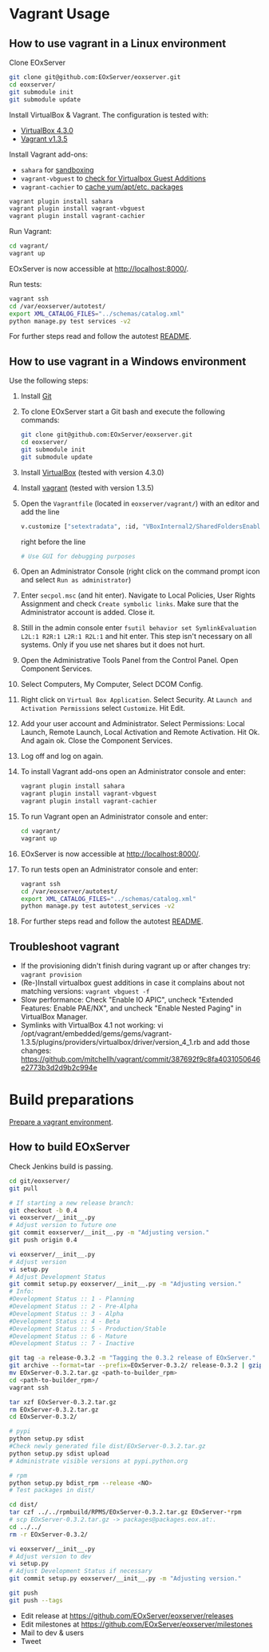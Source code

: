 <!--
#-------------------------------------------------------------------------------
#
# Project: EOxServer <http://eoxserver.org>
# Authors: Stephan Meissl <stephan.meissl@eox.at>
#
#-------------------------------------------------------------------------------
# Copyright (C) 2013 EOX IT Services GmbH
#
# Permission is hereby granted, free of charge, to any person obtaining a copy
# of this software and associated documentation files (the "Software"), to deal
# in the Software without restriction, including without limitation the rights
# to use, copy, modify, merge, publish, distribute, sublicense, and/or sell
# copies of the Software, and to permit persons to whom the Software is
# furnished to do so, subject to the following conditions:
#
# The above copyright notice and this permission notice shall be included in all
# copies of this Software or works derived from this Software.
#
# THE SOFTWARE IS PROVIDED "AS IS", WITHOUT WARRANTY OF ANY KIND, EXPRESS OR
# IMPLIED, INCLUDING BUT NOT LIMITED TO THE WARRANTIES OF MERCHANTABILITY,
# FITNESS FOR A PARTICULAR PURPOSE AND NONINFRINGEMENT. IN NO EVENT SHALL THE
# AUTHORS OR COPYRIGHT HOLDERS BE LIABLE FOR ANY CLAIM, DAMAGES OR OTHER
# LIABILITY, WHETHER IN AN ACTION OF CONTRACT, TORT OR OTHERWISE, ARISING FROM,
# OUT OF OR IN CONNECTION WITH THE SOFTWARE OR THE USE OR OTHER DEALINGS IN
# THE SOFTWARE.
#-------------------------------------------------------------------------------
-->


# Vagrant Usage


## How to use vagrant in a Linux environment

Clone EOxServer

```sh
git clone git@github.com:EOxServer/eoxserver.git
cd eoxserver/
git submodule init
git submodule update
```

Install VirtualBox & Vagrant. The configuration is tested with:
* [VirtualBox 4.3.0](https://www.virtualbox.org/wiki/Downloads)
* [Vagrant v1.3.5](http://downloads.vagrantup.com/tags/v1.3.5)

Install Vagrant add-ons:
* `sahara` for [sandboxing](https://github.com/jedi4ever/sahara)
* `vagrant-vbguest` to [check for Virtualbox Guest Additions](https://github.com/dotless-de/vagrant-vbguest)
* `vagrant-cachier` to [cache yum/apt/etc. packages](https://github.com/fgrehm/vagrant-cachier)

```sh
vagrant plugin install sahara
vagrant plugin install vagrant-vbguest
vagrant plugin install vagrant-cachier
```

Run Vagrant:

```sh
cd vagrant/
vagrant up
```

EOxServer is now accessible at [http://localhost:8000/](http://localhost:8000/).

Run tests:

```sh
vagrant ssh
cd /var/eoxserver/autotest/
export XML_CATALOG_FILES="../schemas/catalog.xml"
python manage.py test services -v2
```

For further steps read and follow the autotest
[README](https://github.com/EOxServer/autotest).


## How to use vagrant in a Windows environment

Use the following steps:

1. Install [Git](http://git-scm.com/download/win)
2. To clone EOxServer start a Git bash and execute the following commands:

    ```sh
    git clone git@github.com:EOxServer/eoxserver.git
    cd eoxserver/
    git submodule init
    git submodule update
    ```

3. Install [VirtualBox](https://www.virtualbox.org/wiki/Downloads) (tested with version 4.3.0)
4. Install [vagrant](https://www.vagrantup.com/downloads.html) (tested with version 1.3.5)
5. Open the `Vagrantfile` (located in `eoxserver/vagrant/`) with an editor and add the line

    ```sh
    v.customize ["setextradata", :id, "VBoxInternal2/SharedFoldersEnableSymlinksCreate/vagrant", "1"]
    ```

   right before the line

    ```sh
    # Use GUI for debugging purposes
    ```

6. Open an Administrator Console (right click on the command prompt icon and select `Run as administrator`)
7. Enter `secpol.msc` (and hit enter). Navigate to Local Policies, User Rights Assignment and check `Create symbolic links`. Make sure that the Administrator account is added. Close it.
8. Still in the admin console enter `fsutil behavior set SymlinkEvaluation L2L:1 R2R:1 L2R:1 R2L:1` and hit enter. This step isn't necessary on all systems. Only if you use net shares but it does not hurt.
9. Open the Administrative Tools Panel from the Control Panel. Open Component Services.
10. Select Computers, My Computer, Select DCOM Config.
11. Right click on `Virtual Box Application`. Select Security. At `Launch and Activation Permissions` select `Customize`. Hit Edit.
12. Add your user account and Administrator. Select Permissions: Local Launch, Remote Launch, Local Activation and Remote Activation. Hit Ok. And again ok. Close the Component Services.
13. Log off and log on again.
14. To install Vagrant add-ons open an Administrator console and enter:

    ```sh
    vagrant plugin install sahara
    vagrant plugin install vagrant-vbguest
    vagrant plugin install vagrant-cachier
    ```

15. To run Vagrant open an Administrator console and enter:

    ```sh
    cd vagrant/
    vagrant up
    ```

16. EOxServer is now accessible at [http://localhost:8000/](http://localhost:8000/).
17. To run tests open an Administrator console and enter:

    ```sh
    vagrant ssh
    cd /var/eoxserver/autotest/
    export XML_CATALOG_FILES="../schemas/catalog.xml"
    python manage.py test autotest_services -v2
    ```

18. For further steps read and follow the autotest [README](https://github.com/EOxServer/autotest).


## Troubleshoot vagrant

* If the provisioning didn't finish during vagrant up or after changes try: `vagrant provision`
* (Re-)Install virtualbox guest additions in case it complains about not matching versions: `vagrant vbguest -f`
* Slow performance: Check "Enable IO APIC", uncheck "Extended Features: Enable PAE/NX", and uncheck "Enable Nested Paging" in VirtualBox Manager.
* Symlinks with VirtualBox 4.1 not working: vi /opt/vagrant/embedded/gems/gems/vagrant-1.3.5/plugins/providers/virtualbox/driver/version_4_1.rb and add those changes: https://github.com/mitchellh/vagrant/commit/387692f9c8fa4031050646e2773b3d2d9b2c994e


# Build preparations

[Prepare a vagrant environment](https://gitlab.eox.at/vagrant/builder_rpm/tree/master).


## How to build EOxServer

Check Jenkins build is passing.

```sh
cd git/eoxserver/
git pull

# If starting a new release branch:
git checkout -b 0.4
vi eoxserver/__init__.py
# Adjust version to future one
git commit eoxserver/__init__.py -m "Adjusting version."
git push origin 0.4

vi eoxserver/__init__.py
# Adjust version
vi setup.py
# Adjust Development Status
git commit setup.py eoxserver/__init__.py -m "Adjusting version."
# Info:
#Development Status :: 1 - Planning
#Development Status :: 2 - Pre-Alpha
#Development Status :: 3 - Alpha
#Development Status :: 4 - Beta
#Development Status :: 5 - Production/Stable
#Development Status :: 6 - Mature
#Development Status :: 7 - Inactive

git tag -a release-0.3.2 -m "Tagging the 0.3.2 release of EOxServer."
git archive --format=tar --prefix=EOxServer-0.3.2/ release-0.3.2 | gzip > EOxServer-0.3.2.tar.gz
mv EOxServer-0.3.2.tar.gz <path-to-builder_rpm>
cd <path-to-builder_rpm>/
vagrant ssh

tar xzf EOxServer-0.3.2.tar.gz
rm EOxServer-0.3.2.tar.gz
cd EOxServer-0.3.2/

# pypi
python setup.py sdist
#Check newly generated file dist/EOxServer-0.3.2.tar.gz
python setup.py sdist upload
# Administrate visible versions at pypi.python.org

# rpm
python setup.py bdist_rpm --release <NO>
# Test packages in dist/

cd dist/
tar czf ../../rpmbuild/RPMS/EOxServer-0.3.2.tar.gz EOxServer-*rpm
# scp EOxServer-0.3.2.tar.gz -> packages@packages.eox.at:.
cd ../../
rm -r EOxServer-0.3.2/

vi eoxserver/__init__.py
# Adjust version to dev
vi setup.py
# Adjust Development Status if necessary
git commit setup.py eoxserver/__init__.py -m "Adjusting version."

git push
git push --tags
```

* Edit release at https://github.com/EOxServer/eoxserver/releases
* Edit milestones at https://github.com/EOxServer/eoxserver/milestones
* Mail to dev & users
* Tweet
